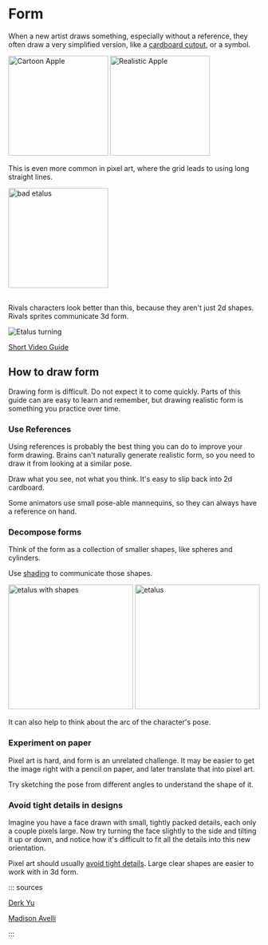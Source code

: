 # Form

When a new artist draws something, especially without a reference, they often draw a very simplified version, like a
[cardboard cutout](http://derekyu.com/makegames/pixelart2.html#tip-alt:~:text=THE%20PROBLEM%3A%20CARDBOARD%20DESIGNS),
or a symbol.

<img src="https://images.squarespace-cdn.com/content/v1/54b1c248e4b0c108166821e2/1421640873646-8B4CYI9GKOP1S27R3QHO/ke17ZwdGBToddI8pDm48kCCc_WoUrSzh-S8VMK3Cp1VZw-zPPgdn4jUwVcJE1ZvWQUxwkmyExglNqGp0IvTJZamWLI2zvYWH8K3-s_4yszcp2ryTI0HqTOaaUohrI8PIhVsM69mXoL3ea3hqhbcA1XsLdTj0ZAvF4aGeR1Tn5FYKMshLAGzx4R3EDFOm1kBS/image-asset.jpeg" width="200" alt="Cartoon Apple">
<img src="https://images.squarespace-cdn.com/content/v1/54b1c248e4b0c108166821e2/1421640890607-EVYLA5YLEER5GWK1K69W/ke17ZwdGBToddI8pDm48kKA6pJ4ETxA3d6nND23Jopt7gQa3H78H3Y0txjaiv_0fDoOvxcdMmMKkDsyUqMSsMWxHk725yiiHCCLfrh8O1z5QHyNOqBUUEtDDsRWrJLTmv1ihXzK27xJYOPbUG3fJT8NnM5nKeLuWMzZnVuvmtaxMk74BdBx-c_oVihRUCCOc/image-asset.jpeg" width="200" alt="Realistic Apple">

This is even more common in pixel art, where the grid leads to using long straight lines.

<img src="https://i.gyazo.com/641803dad56052ccd787699d83254d90.png" height=200 alt="bad etalus">

\
Rivals characters look better than this, because they aren't just 2d shapes. Rivals sprites communicate 3d form.

<img src="https://i.gyazo.com/eda5e299e2167f691593bde4c57d9ab8.png" alt="Etalus turning">

[Short Video Guide](https://youtu.be/7An0jukOkCI?t=6)

## How to draw form

Drawing form is difficult. Do not expect it to come quickly. Parts of this guide can are easy to learn and remember, but
drawing realistic form is something you practice over time.

### Use References

Using references is probably the best thing you can do to improve your form drawing. Brains can't naturally generate
realistic form, so you need to draw it from looking at a similar pose.

Draw what you see, not what you think. It's easy to slip back into 2d cardboard.

Some animators use small pose-able mannequins, so they can always have a reference on hand.

### Decompose forms

Think of the form as a collection of smaller shapes, like spheres and cylinders.

Use [shading](shading.md) to communicate those shapes.

<img src="https://i.gyazo.com/953b858db08e76b93d64f221c492b7a4.png" height=250 alt="etalus with shapes">
<img src="https://i.gyazo.com/82b3ac88d888d92015429d41d50f12b7.png" height=250 alt="etalus">

It can also help to think about the arc of the character's pose.

<cimg src="https://cdna.artstation.com/p/assets/images/images/006/814/892/large/madison-avelli-avelli-madison-2g-art2-o-1707.jpg?1501471822" height=250 caption="pose arcs - by Madison Avelli" />

### Experiment on paper

Pixel art is hard, and form is an unrelated challenge. It may be easier to get the image right with a pencil on paper,
and later translate that into pixel art.

Try sketching the pose from different angles to understand the shape of it.

### Avoid tight details in designs

Imagine you have a face drawn with small, tightly packed details, each only a couple pixels large. Now try turning the
face slightly to the side and tilting it up or down, and notice how it's difficult to fit all the details into this new
orientation.

Pixel art should usually [avoid tight details](simplification.md). Large clear shapes are easier to work with in 3d
form.

::: sources

[Derk Yu](http://derekyu.com/makegames/pixelart2.html)

[Madison Avelli](https://madison_avelli.artstation.com/projects/K5JZR)

:::
